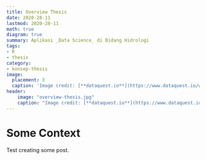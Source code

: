 ```yaml
---
title: Overview Thesis
date: 2020-28-11
lastmod: 2020-28-11
math: true
diagram: true
summary: Aplikasi _Data Science_ di Bidang Hidrologi
tags:
- R
- thesis
category:
- konsep-thesis
image:
  placement: 3
  caption: 'Image credit: [**dataquest.io**](https://www.dataquest.io/wp-content/uploads/2020/05/learn-data-science.jpg)'
header:
    image: "overview-thesis.jpg"
    caption: "Image credit: [**dataquest.io**](https://www.dataquest.io/wp-content/uploads/2020/05/learn-data-science.jpg)"
---
```


# Some Context

Test creating some post.

